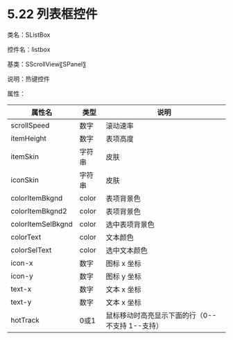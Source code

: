 # 5.22 列表框控件

类名：SListBox

控件名：listbox

基类：SScrollView〖SPanel〗

说明：热键控件

属性：

|属性名 |类型| 说明|
|-----|-----|-----|
|scrollSpeed| 数字| 滚动速率|
|itemHeight |数字| 表项高度|
|itemSkin |字符串| 皮肤|
|iconSkin |字符串 |皮肤|
|colorItemBkgnd |color| 表项背景色|
|colorItemBkgnd2 |color| 表项背景色|
|colorItemSelBkgnd| color |选中表项背景色|
|colorText |color| 文本颜色|
|colorSelText| color| 选中文本颜色|
|icon-x| 数字| 图标 x 坐标|
|icon-y |数字 |图标 y 坐标|
|text-x| 数字| 文本 x 坐标|
|text-y |数字 |文本 x 坐标|
|hotTrack| 0或1 |鼠标移动时高亮显示下面的行（0--不支持 1--支持）|
